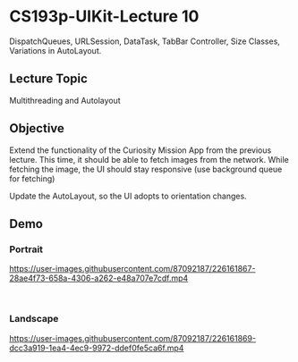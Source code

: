 #  CS193p-UIKit-Lecture 10
DispatchQueues, URLSession, DataTask, TabBar Controller, Size Classes, Variations in AutoLayout.

## Lecture Topic
Multithreading and Autolayout	

## Objective 
Extend the functionality of the Curiosity Mission App from the previous lecture. This time, it should be able to fetch images from the network. 
While fetching the image, the UI should stay responsive (use background queue for fetching)

Update the AutoLayout, so the UI adopts to orientation changes.


## Demo

### Portrait

https://user-images.githubusercontent.com/87092187/226161867-28ae4f73-658a-4306-a262-e48a707e7cdf.mp4


<br>

### Landscape

https://user-images.githubusercontent.com/87092187/226161869-dcc3a919-1ea4-4ec9-9972-ddef0fe5ca6f.mp4

